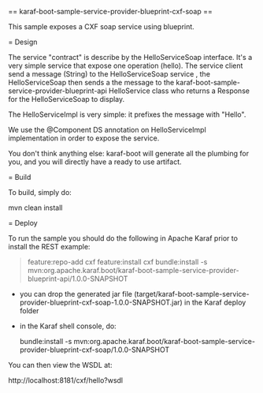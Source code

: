 == karaf-boot-sample-service-provider-blueprint-cxf-soap ==

This sample exposes a CXF soap service using blueprint.

= Design

The service "contract" is describe by the HelloServiceSoap interface. It's a very simple service that expose one operation (hello).
The service client send a message (String) to the HelloServiceSoap service , the HelloServiceSoap then sends a the message to the karaf-boot-sample-service-provider-blueprint-api HelloService class who returns a Response for the HelloServiceSoap to display.

The HelloServiceImpl is very simple: it prefixes the message with "Hello".

We use the @Component DS annotation on HelloServiceImpl implementation in order to expose the service.

You don't think anything else: karaf-boot will generate all the plumbing for you, and you will directly have a ready
to use artifact.

= Build

To build, simply do:

  mvn clean install

= Deploy

To run the sample you should do the following in Apache Karaf prior to install the REST example:

> feature:repo-add cxf
> feature:install cxf
> bundle:install -s mvn:org.apache.karaf.boot/karaf-boot-sample-service-provider-blueprint-api/1.0.0-SNAPSHOT

* you can drop the generated jar file (target/karaf-boot-sample-service-provider-blueprint-cxf-soap-1.0.0-SNAPSHOT.jar) in the
Karaf deploy folder
* in the Karaf shell console, do:

  bundle:install -s mvn:org.apache.karaf.boot/karaf-boot-sample-service-provider-blueprint-cxf-soap/1.0.0-SNAPSHOT


You can then view the WSDL at:

http://localhost:8181/cxf/hello?wsdl